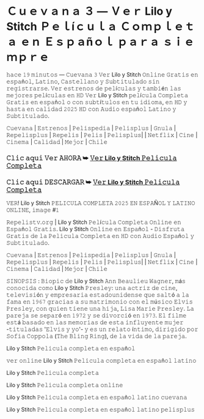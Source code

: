 # Ｃｕｅｖａｎａ ３ — Ｖｅｒ Lilo y Stitch Ｐｅｌíｃｕｌａ Ｃｏｍｐｌｅｔａ ｅｎ Ｅｓｐａñｏｌ ｐａｒａ ｓｉｅｍｐｒｅ

𝚑𝚊𝚌𝚎 𝟷𝟿 𝚖𝚒𝚗𝚞𝚝𝚘𝚜 — 𝙲𝚞𝚎𝚟𝚊𝚗𝚊 𝟹 𝚅𝚎𝚛 Lilo y Stitch 𝙾𝚗𝚕𝚒𝚗𝚎 𝙶𝚛𝚊𝚝𝚒𝚜 𝚎𝚗 𝚎𝚜𝚙𝚊ñ𝚘𝚕, 𝙻𝚊𝚝𝚒𝚗𝚘, 𝙲𝚊𝚜𝚝𝚎𝚕𝚕𝚊𝚗𝚘 𝚢 𝚂𝚞𝚋𝚝𝚒𝚝𝚞𝚕𝚊𝚍𝚘 𝚜𝚒𝚗 𝚛𝚎𝚐𝚒𝚜𝚝𝚛𝚊𝚛𝚜𝚎. 𝚅𝚎𝚛 𝚎𝚜𝚝𝚛𝚎𝚗𝚘𝚜 𝚍𝚎 𝚙𝚎𝚕í𝚌𝚞𝚕𝚊𝚜 𝚢 𝚝𝚊𝚖𝚋𝚒é𝚗 𝚕𝚊𝚜 𝚖𝚎𝚓𝚘𝚛𝚎𝚜 𝚙𝚎𝚕í𝚌𝚞𝚕𝚊𝚜 𝚎𝚗 𝙷𝙳 𝚅𝚎𝚛 Lilo y Stitch 𝚙𝚎𝚕í𝚌𝚞𝚕𝚊 𝙲𝚘𝚖𝚙𝚕𝚎𝚝𝚊 𝙶𝚛𝚊𝚝𝚒𝚜 𝚎𝚗 𝚎𝚜𝚙𝚊ñ𝚘𝚕 𝚘 𝚌𝚘𝚗 𝚜𝚞𝚋𝚝í𝚝𝚞𝚕𝚘𝚜 𝚎𝚗 𝚝𝚞 𝚒𝚍𝚒𝚘𝚖𝚊, 𝚎𝚗 𝙷𝙳 𝚢 𝚑𝚊𝚜𝚝𝚊 𝚎𝚗 𝚌𝚊𝚕𝚒𝚍𝚊𝚍 𝟸𝟶𝟸𝟻 𝙷𝙳 𝚌𝚘𝚗 𝙰𝚞𝚍𝚒𝚘 𝚎𝚜𝚙𝚊ñ𝚘𝚕 𝙻𝚊𝚝𝚒𝚗𝚘 𝚢 𝚂𝚞𝚋𝚝𝚒𝚝𝚞𝚕𝚊𝚍𝚘.

𝙲𝚞𝚎𝚟𝚊𝚗𝚊 | 𝙴𝚜𝚝𝚛𝚎𝚗𝚘𝚜 | 𝙿𝚎𝚕𝚒𝚜𝚙𝚎𝚍𝚒𝚊 | 𝙿𝚎𝚕𝚒𝚜𝚙𝚕𝚞𝚜 | 𝙶𝚗𝚞𝚕𝚊 | 𝚁𝚎𝚙𝚎𝚕𝚒𝚜𝚙𝚕𝚞𝚜 | 𝚁𝚎𝚙𝚎𝚕𝚒𝚜 | 𝙿𝚎𝚕𝚒𝚜 | 𝙿𝚎𝚕𝚒𝚜𝚙𝚕𝚞𝚜| | 𝙽𝚎𝚝𝚏𝚕𝚒𝚡 | 𝙲𝚒𝚗𝚎 | 𝙲𝚒𝚗𝚎𝚖𝚊 | 𝙲𝚊𝚕𝚒𝚍𝚊𝚍 | 𝙼𝚎𝚓𝚘𝚛 | 𝙲𝚑𝚒𝚕𝚎

### 𝙲𝚕𝚒𝚌 𝚊𝚚𝚞𝚒 𝚅𝚎𝚛 𝙰𝙷𝙾𝚁𝙰 ➥ [𝚅𝚎𝚛 Lilo y Stitch 𝙿𝚎𝚕𝚒𝚌𝚞𝚕𝚊 𝙲𝚘𝚖𝚙𝚕𝚎𝚝𝚊](https://t.co/UUw3sNOHtm)

### 𝙲𝚕𝚒𝚌 𝚊𝚚𝚞𝚒 𝙳𝙴𝚂𝙲𝙰𝚁𝙶𝙰𝚁 ➥ [𝚅𝚎𝚛 Lilo y Stitch 𝙿𝚎𝚕𝚒𝚌𝚞𝚕𝚊 𝙲𝚘𝚖𝚙𝚕𝚎𝚝𝚊](https://t.co/UUw3sNOHtm)

𝚅𝙴𝚁! Lilo y Stitch 𝙿𝙴𝙻𝙸𝙲𝚄𝙻𝙰 𝙲𝙾𝙼𝙿𝙻𝙴𝚃𝙰 𝟸𝟶𝟸𝟻 𝙴𝙽 𝙴𝚂𝙿𝙰Ñ𝙾𝙻 𝚈 𝙻𝙰𝚃𝙸𝙽𝙾 𝙾𝙽𝙻𝙸𝙽𝙴, 𝚒𝚖𝚊𝚐𝚎 #𝟷

𝚁𝚎𝚙𝚎𝚕𝚒𝚜𝚝𝚟.𝚘𝚛𝚐 | Lilo y Stitch 𝙿𝚎𝚕í𝚌𝚞𝚕𝚊 𝙲𝚘𝚖𝚙𝚕𝚎𝚝𝚊 𝙾𝚗𝚕𝚒𝚗𝚎 𝚎𝚗 𝙴𝚜𝚙𝚊ñ𝚘𝚕 𝙶𝚛𝚊𝚝𝚒𝚜. Lilo y Stitch 𝙾𝚗𝚕𝚒𝚗𝚎 𝚎𝚗 𝙴𝚜𝚙𝚊ñ𝚘𝚕 - 𝙳𝚒𝚜𝚏𝚛𝚞𝚝𝚊 𝙶𝚛𝚊𝚝𝚒𝚜 𝚍𝚎 𝚕𝚊 𝙿𝚎𝚕𝚒𝚌𝚞𝚕𝚊 𝙲𝚘𝚖𝚙𝚕𝚎𝚝𝚊 𝚎𝚗 𝙷𝙳 𝚌𝚘𝚗 𝙰𝚞𝚍𝚒𝚘 𝙴𝚜𝚙𝚊ñ𝚘𝚕 𝚢 𝚂𝚞𝚋𝚝𝚒𝚝𝚞𝚕𝚊𝚍𝚘. 

𝙲𝚞𝚎𝚟𝚊𝚗𝚊 | 𝙴𝚜𝚝𝚛𝚎𝚗𝚘𝚜 | 𝙿𝚎𝚕𝚒𝚜𝚙𝚎𝚍𝚒𝚊 | 𝙿𝚎𝚕𝚒𝚜𝚙𝚕𝚞𝚜 | 𝙶𝚗𝚞𝚕𝚊 | 𝚁𝚎𝚙𝚎𝚕𝚒𝚜𝚙𝚕𝚞𝚜 | 𝚁𝚎𝚙𝚎𝚕𝚒𝚜 | 𝙿𝚎𝚕𝚒𝚜 | 𝙿𝚎𝚕𝚒𝚜𝚙𝚕𝚞𝚜| | 𝙽𝚎𝚝𝚏𝚕𝚒𝚡 | 𝙲𝚒𝚗𝚎 | 𝙲𝚒𝚗𝚎𝚖𝚊 | 𝙲𝚊𝚕𝚒𝚍𝚊𝚍 | 𝙼𝚎𝚓𝚘𝚛 | 𝙲𝚑𝚒𝚕𝚎

𝚂𝙸𝙽𝙾𝙿𝚂𝙸𝚂 : 𝙱𝚒𝚘𝚙𝚒𝚌 𝚍𝚎 Lilo y Stitch 𝙰𝚗𝚗 𝙱𝚎𝚊𝚞𝚕𝚒𝚎𝚞 𝚆𝚊𝚐𝚗𝚎𝚛, 𝚖á𝚜 𝚌𝚘𝚗𝚘𝚌𝚒𝚍𝚊 𝚌𝚘𝚖𝚘 Lilo y Stitch 𝙿𝚛𝚎𝚜𝚕𝚎𝚢: 𝚞𝚗𝚊 𝚊𝚌𝚝𝚛𝚒𝚣 𝚍𝚎 𝚌𝚒𝚗𝚎, 𝚝𝚎𝚕𝚎𝚟𝚒𝚜𝚒ó𝚗 𝚢 𝚎𝚖𝚙𝚛𝚎𝚜𝚊𝚛𝚒𝚊 𝚎𝚜𝚝𝚊𝚍𝚘𝚞𝚗𝚒𝚍𝚎𝚗𝚜𝚎 𝚚𝚞𝚎 𝚜𝚊𝚕𝚝ó 𝚊 𝚕𝚊 𝚏𝚊𝚖𝚊 𝚎𝚗 𝟷𝟿𝟼𝟽 𝚐𝚛𝚊𝚌𝚒𝚊𝚜 𝚊 𝚜𝚞 𝚖𝚊𝚝𝚛𝚒𝚖𝚘𝚗𝚒𝚘 𝚌𝚘𝚗 𝚎𝚕 𝚖ú𝚜𝚒𝚌𝚘 𝙴𝚕𝚟𝚒𝚜 𝙿𝚛𝚎𝚜𝚕𝚎𝚢, 𝚌𝚘𝚗 𝚚𝚞𝚒𝚎𝚗 𝚝𝚒𝚎𝚗𝚎 𝚞𝚗𝚊 𝚑𝚒𝚓𝚊, 𝙻𝚒𝚜𝚊 𝙼𝚊𝚛𝚒𝚎 𝙿𝚛𝚎𝚜𝚕𝚎𝚢. 𝙻𝚊 𝚙𝚊𝚛𝚎𝚓𝚊 𝚜𝚎 𝚜𝚎𝚙𝚊𝚛ó 𝚎𝚗 𝟷𝟿𝟽𝟸 𝚢 𝚜𝚎 𝚍𝚒𝚟𝚘𝚛𝚌𝚒ó 𝚎𝚗 𝟷𝟿𝟽𝟹. 𝙴𝚕 𝚏𝚒𝚕𝚖𝚎 𝚎𝚜𝚝á 𝚋𝚊𝚜𝚊𝚍𝚘 𝚎𝚗 𝚕𝚊𝚜 𝚖𝚎𝚖𝚘𝚛𝚒𝚊𝚜 𝚍𝚎 𝚎𝚜𝚝𝚊 𝚒𝚗𝚏𝚕𝚞𝚢𝚎𝚗𝚝𝚎 𝚖𝚞𝚓𝚎𝚛 -𝚝𝚒𝚝𝚞𝚕𝚊𝚍𝚊𝚜 '𝙴𝚕𝚟𝚒𝚜 𝚢 𝚢𝚘'- 𝚢 𝚎𝚜 𝚞𝚗 𝚛𝚎𝚕𝚊𝚝𝚘 í𝚗𝚝𝚒𝚖𝚘, 𝚍𝚒𝚛𝚒𝚐𝚒𝚍𝚘 𝚙𝚘𝚛 𝚂𝚘𝚏𝚒𝚊 𝙲𝚘𝚙𝚙𝚘𝚕𝚊 (𝚃𝚑𝚎 𝙱𝚕𝚒𝚗𝚐 𝚁𝚒𝚗𝚐), 𝚍𝚎 𝚕𝚊 𝚟𝚒𝚍𝚊 𝚍𝚎 𝚕𝚊 𝚙𝚊𝚛𝚎𝚓𝚊.

Lilo y Stitch 𝙿𝚎𝚕𝚒𝚌𝚞𝚕𝚊 𝚌𝚘𝚖𝚙𝚕𝚎𝚝𝚊 𝚎𝚗 𝚎𝚜𝚙𝚊ñ𝚘𝚕

𝚟𝚎𝚛 𝚘𝚗𝚕𝚒𝚗𝚎 Lilo y Stitch 𝙿𝚎𝚕𝚒𝚌𝚞𝚕𝚊 𝚌𝚘𝚖𝚙𝚕𝚎𝚝𝚊 𝚎𝚗 𝚎𝚜𝚙𝚊ñ𝚘𝚕 𝚕𝚊𝚝𝚒𝚗𝚘

Lilo y Stitch 𝙿𝚎𝚕𝚒𝚌𝚞𝚕𝚊 𝚌𝚘𝚖𝚙𝚕𝚎𝚝𝚊

Lilo y Stitch 𝙿𝚎𝚕𝚒𝚌𝚞𝚕𝚊 𝚌𝚘𝚖𝚙𝚕𝚎𝚝𝚊 𝚘𝚗𝚕𝚒𝚗𝚎

Lilo y Stitch 𝙿𝚎𝚕𝚒𝚌𝚞𝚕𝚊 𝚌𝚘𝚖𝚙𝚕𝚎𝚝𝚊 𝚎𝚗 𝚎𝚜𝚙𝚊ñ𝚘𝚕 𝚕𝚊𝚝𝚒𝚗𝚘 𝚌𝚞𝚎𝚟𝚊𝚗𝚊

Lilo y Stitch 𝙿𝚎𝚕𝚒𝚌𝚞𝚕𝚊 𝚌𝚘𝚖𝚙𝚕𝚎𝚝𝚊 𝚎𝚗 𝚎𝚜𝚙𝚊ñ𝚘𝚕 𝚕𝚊𝚝𝚒𝚗𝚘 𝚙𝚎𝚕𝚒𝚜𝚙𝚕𝚞𝚜
